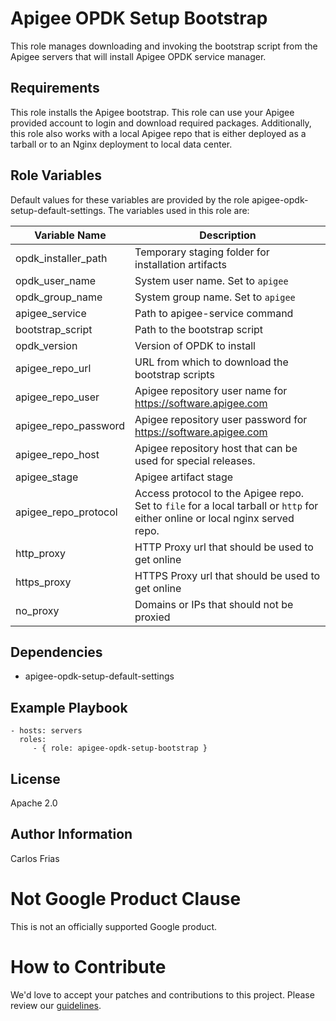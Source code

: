 Apigee OPDK Setup Bootstrap
===========================

This role manages downloading and invoking the bootstrap script from the Apigee servers that will install Apigee 
OPDK service manager.  

Requirements
------------

This role installs the Apigee bootstrap. This role can use your Apigee provided account to login and download required
packages. Additionally, this role also works with a local Apigee repo that is either deployed as a tarball or to an 
Nginx deployment to local data center.
 
Role Variables
--------------
Default values for these variables are provided by the role apigee-opdk-setup-default-settings. The variables used in 
this role are:

| Variable Name | Description |
| --- | --- |
| opdk_installer_path | Temporary staging folder for installation artifacts |
| opdk_user_name | System user name. Set to `apigee` |  
| opdk_group_name | System group name. Set to `apigee` |
| apigee_service | Path to apigee-service command |  
| bootstrap_script | Path to the bootstrap script |
| opdk_version | Version of OPDK to install |
| apigee_repo_url | URL from which to download the bootstrap scripts |
| apigee_repo_user | Apigee repository user name for https://software.apigee.com |
| apigee_repo_password | Apigee repository user password for https://software.apigee.com |
| apigee_repo_host | Apigee repository host that can be used for special releases. |
| apigee_stage | Apigee artifact stage |
| apigee_repo_protocol | Access protocol to the Apigee repo. Set to `file` for a local tarball or `http` for either online or local nginx served repo.
| http_proxy | HTTP Proxy url that should be used to get online |
| https_proxy | HTTPS Proxy url that should be used to get online |
| no_proxy | Domains or IPs that should not be proxied | 
        

Dependencies
------------

* apigee-opdk-setup-default-settings

Example Playbook
----------------

    - hosts: servers
      roles:
         - { role: apigee-opdk-setup-bootstrap }

License
-------

Apache 2.0

Author Information
------------------

Carlos Frias


<!-- BEGIN Google Required Disclaimer -->

# Not Google Product Clause

This is not an officially supported Google product.
<!-- END Google Required Disclaimer -->
<!-- BEGIN Google How To Contribute -->
# How to Contribute

We'd love to accept your patches and contributions to this project. Please review our [guidelines](CONTRIBUTING.md).
<!-- END Google How To Contribute -->